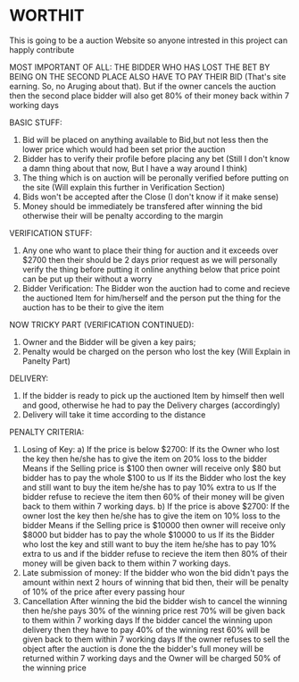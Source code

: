 # WORTHIT
This is going to be a auction Website so anyone intrested in this project can happly contribute

MOST IMPORTANT OF ALL:
THE BIDDER WHO HAS LOST THE BET BY BEING ON THE SECOND PLACE ALSO HAVE TO PAY THEIR BID (That's site earning. So, no Aruging about that). But if the owner cancels the auction then the second place bidder will also get 80% of their money back within 7 working days

BASIC STUFF:
1) Bid will be placed on anything available to Bid,but not less then the lower price which would had been set prior the auction
2) Bidder has to verify their profile before placing any bet (Still I don't know a damn thing about that now, But I have a way around I think)
3) The thing which is on auction will be peronally verified before putting on the site (Will explain this further in Verification Section)
4) Bids won't be accepted after the Close (I don't know if it make sense)
5) Money should be immediately be transfered after winning the bid otherwise their will be penalty according to the margin 

VERIFICATION STUFF:
1) Any one who want to place their thing for auction and it exceeds over $2700 then their should be 2 days prior request as we will personally verify the thing before putting it online anything below that price point can be put up their without a worry
2) Bidder Verification: The Bidder won the auction had to come and recieve the auctioned Item for him/herself and the person put the thing for the auction has to be their to give the item

NOW TRICKY PART (VERIFICATION CONTINUED):
1) Owner and the Bidder will be given a key pairs;
2) Penalty would be charged on the person who lost the key (Will Explain in Panelty Part)

DELIVERY:
1) If the bidder is ready to pick up the auctioned Item by himself then well and good, otherwise he had to pay the Delivery charges (accordingly)
2) Delivery will take it time according to the distance

PENALTY CRITERIA:
1) Losing of Key:
   a) If the price is below $2700:
   If its the Owner who lost the key then he/she has to give the item on 20% loss to the bidder
   Means if the Selling price is $100 then owner will receive only $80 but bidder has to pay the whole $100 to us
   If its the Bidder who lost the key and still want to buy the item he/she has to pay 10% extra to us
   If the bidder refuse to recieve the item then 60% of their money will be given back to them within 7 working days.
   b) If the price is above $2700:
   If the owner lost the key then he/she has to give the item on 10% loss to the bidder
   Means if the Selling price is $10000 then owner will receive only $8000 but bidder has to pay the whole $10000 to us
   If its the Bidder who lost the key and still want to buy the item he/she has to pay 10% extra to us and if the bidder refuse to recieve the item then 80% of their money will be given back to them within 7 working days.
2) Late submission of money:
   If the bidder who won the bid didn't pays the amount within next 2 hours of winning that bid then, their will be penalty of 10% of the price after every passing hour
3) Cancellation
   After winning the bid the bidder wish to cancel the winning then he/she pays 30% of the winning price rest 70% will be given back to them within 7 working days
   If the bidder cancel the winning upon delivery then they have to pay 40% of the winning rest 60% will be given back to them within 7 working days
   If the owner refuses to sell the object after the auction is done the the bidder's full money will be returned within 7 working days and the Owner will be charged 50% of the winning price 

